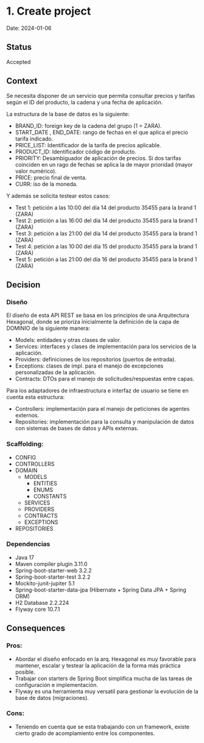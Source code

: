 # 1. Create project

Date: 2024-01-06

## Status

Accepted

## Context
Se necesita disponer de un servicio que permita consultar precios y tarifas según el ID del producto, la cadena y una fecha de aplicación.

La estructura de la base de datos es la siguiente:
- BRAND_ID: foreign key de la cadena del grupo (1 = ZARA).
- START_DATE , END_DATE: rango de fechas en el que aplica el precio tarifa indicado.
- PRICE_LIST: Identificador de la tarifa de precios aplicable.
- PRODUCT_ID: Identificador código de producto.
- PRIORITY: Desambiguador de aplicación de precios. Si dos tarifas coinciden en un rago de fechas se aplica la de mayor prioridad (mayor valor numérico).
- PRICE: precio final de venta.
- CURR: iso de la moneda.

Y además se solicita testear estos casos:
- Test 1: petición a las 10:00 del día 14 del producto 35455   para la brand 1 (ZARA)
- Test 2: petición a las 16:00 del día 14 del producto 35455   para la brand 1 (ZARA)
- Test 3: petición a las 21:00 del día 14 del producto 35455   para la brand 1 (ZARA) 
- Test 4: petición a las 10:00 del día 15 del producto 35455   para la brand 1 (ZARA) 
- Test 5: petición a las 21:00 del día 16 del producto 35455   para la brand 1 (ZARA) 

## Decision

### Diseño
El diseño de esta API REST se basa en los principios de una Arquitectura Hexagonal, donde se prioriza inicialmente la 
definición de la capa de DOMINIO de la siguiente manera:
- Models: entidades y otras clases de valor.
- Services: interfaces y clases de implementación para los servicios de la aplicación.
- Providers: definiciones de los repositorios (puertos de entrada).
- Exceptions: clases de impl. para el manejo de excepciones personalizadas de la aplicación.
- Contracts: DTOs para el manejo de solicitudes/respuestas entre capas.

Para los adaptadores de infraestructura e interfaz de usuario se tiene en cuenta esta estructura:
- Controllers: implementación para el manejo de peticiones de agentes externos.
- Repositories: implementación para la consulta y manipulación de datos con sistemas de bases de datos y APIs externas.

### Scaffolding:
- CONFIG
- CONTROLLERS
- DOMAIN
  - MODELS
    - ENTITIES
    - ENUMS
    - CONSTANTS
  - SERVICES
  - PROVIDERS
  - CONTRACTS
  - EXCEPTIONS
- REPOSITORIES

### Dependencias
- Java 17
- Maven compiler plugin 3.11.0
- Spring-boot-starter-web 3.2.2
- Spring-boot-starter-test 3.2.2
- Mockito-junit-jupiter 5.1
- Spring-boot-starter-data-jpa (Hibernate + Spring Data JPA + Spring ORM)
- H2 Database 2.2.224
- Flyway core 10.7.1

## Consequences
### Pros:
- Abordar el diseño enfocado en la arq. Hexagonal es muy favorable para mantener, escalar y testear la aplicación
de la forma más práctica posible.
- Trabajar con starters de Spring Boot simplifica mucha de las tareas de configuración e implementación.
- Flyway es una herramienta muy versatil para gestionar la evolución de la base de datos (migraciones).
### Cons:
- Teniendo en cuenta que se esta trabajando con un framework, existe cierto grado de acomplamiento entre los componentes.
